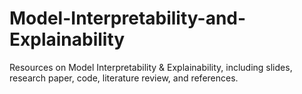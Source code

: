 # Model-Interpretability-and-Explainability
Resources on Model Interpretability &amp; Explainability, including slides, research paper, code, literature review, and references.
